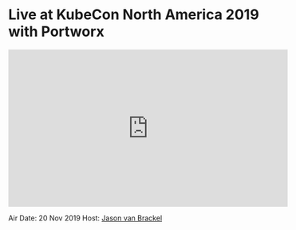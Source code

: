 # Live at KubeCon North America 2019 with Portworx

<iframe width="560" height="315" src="https://www.youtube.com/embed/E4EzsdnKRb4" frameborder="0" allow="accelerometer; autoplay; encrypted-media; gyroscope; picture-in-picture" allowfullscreen></iframe>

Air Date: 20 Nov 2019
Host: [Jason van Brackel](twitter.com/jasonvanbrackel)